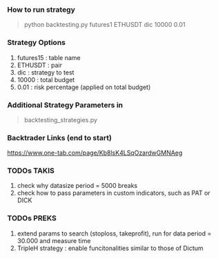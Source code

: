 ### How to run strategy
> python backtesting.py futures1 ETHUSDT dic 10000 0.01

### Strategy Options
1. futures15 : table name
2. ETHUSDT : pair
3. dic : strategy to test
4. 10000 : total budget
5. 0.01 : risk percentage (applied on total budget)

### Additional Strategy Parameters in 
> backtesting_strategies.py

### Backtrader Links (end to start)
https://www.one-tab.com/page/Kb8lsK4LSqOzardwGMNAeg

### TODOs TAKIS
1. check why datasize period = 5000 breaks
2. check how to pass parameters in custom indicators, such as PAT or DICK
### TODOs PREKS
1. extend params to search (stoploss, takeprofit), run for data period = 30.000 and measure time
2. TripleH strategy : enable funcitonalities similar to those of Dictum